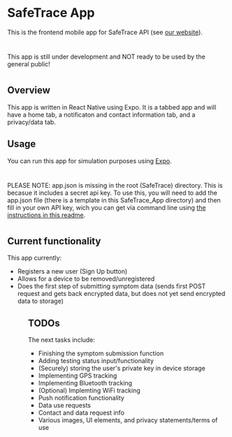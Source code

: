 # SafeTrace App

This is the frontend mobile app for SafeTrace API (see <a href="https://safetraceapi.org">our website</a>).

>#
This app is still under development and NOT ready to be used by the general public!
>#

## Overview

This app is written in React Native using Expo. It is a tabbed app and will have a home tab, a notificaton and contact information tab, and a privacy/data tab. 

## Usage

You can run this app for simulation purposes using <a href="https://expo.io">Expo</a>.
>#
PLEASE NOTE: app.json is missing in the root (SafeTrace) directory. This is becasue it includes a secret api key. To use this, you will need to add the app.json file (there is a template in this SafeTrace_App directory) and then fill in your own API key, wich you can get via command line using <a href="https://github.com/factn/safetraceapi/blob/master/api/README.md#create-account">the instructions in this readme</a>.
>#

## Current functionality

This app currently:<br>
<ul>
    <li>Registers a new user (Sign Up button)</li>
    <li>Allows for a device to be removed/unregistered</li>
    <li>Does the first step of submitting symptom data (sends first POST request and gets back encrypted data, but does not yet send encrypted data to storage)</li>
<ul>


## TODOs

The next tasks include:
<ul>
    <li>Finishing the symptom submission function</li>
    <li>Adding testing status input/functionality</li>
    <li>(Securely) storing the user's private key in device storage</li>
    <li>Implementing GPS tracking</li>
    <li>Implementing Bluetooth tracking</li>
    <li>(Optional) Implemting WiFi tracking</li>
    <li>Push notification functionality</li>
    <li>Data use requests</li>
    <li>Contact and data request info</li>
    <li>Various images, UI elements, and privacy statements/terms of use</li>
<ul>
